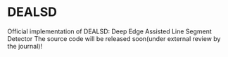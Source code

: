 # DEALSD
Official implementation of DEALSD: Deep Edge Assisted Line Segment Detector
The source code will be released soon(under external review by the journal)!
